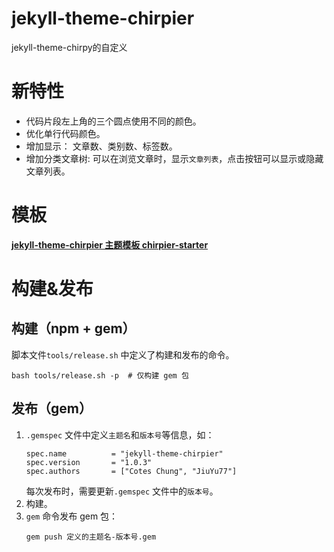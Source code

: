 # jekyll-theme-chirpier
jekyll-theme-chirpy的自定义

# 新特性
- 代码片段左上角的三个圆点使用不同的颜色。
- 优化单行代码颜色。
- 增加显示： 文章数、类别数、标签数。
- 增加分类文章树: 可以在浏览文章时，显示`文章列表`，点击按钮可以显示或隐藏文章列表。

# 模板

[**jekyll-theme-chirpier 主题模板 chirpier-starter**](https://github.com/JiuYu77/chirpier-starter)

# 构建&发布

## 构建（npm + gem）
脚本文件`tools/release.sh` 中定义了构建和发布的命令。
```shell
bash tools/release.sh -p  # 仅构建 gem 包
```

## 发布（gem）

1. `.gemspec` 文件中定义`主题名`和`版本号`等信息，如：
    ```shell
    spec.name          = "jekyll-theme-chirpier"
    spec.version       = "1.0.3"
    spec.authors       = ["Cotes Chung", "JiuYu77"]
    ```
    每次发布时，需要更新`.gemspec` 文件中的`版本号`。
2. 构建。
3. `gem` 命令发布 gem 包：
    ```shell
    gem push 定义的主题名-版本号.gem
    ```
